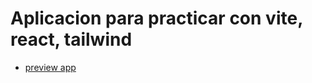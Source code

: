 # Aplicacion para practicar con vite, react, tailwind

- [preview app](https://sitewithtailwincss.netlify.app/)
